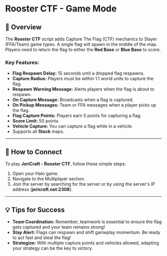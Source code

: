 # Rooster CTF - Game Mode

## 📝 Overview

The **Rooster CTF** script adds Capture The Flag (CTF) mechanics to Slayer (FFA/Team) game types. A single flag will
spawn in the middle of the map. Players need to return the flag to either the **Red Base** or **Blue Base** to score.

### Key Features:

- **Flag Respawn Delay:** 15 seconds until a dropped flag respawns.
- **Capture Radius:** Players must be within 1.1 world units to capture the flag.
- **Respawn Warning Message:** Alerts players when the flag is about to respawn.
- **On Capture Message:** Broadcasts when a flag is captured.
- **On Pickup Messages:** Team or FFA messages when a player picks up the flag.
- **Flag Capture Points:** Players earn 5 points for capturing a flag.
- **Score Limit:** 50 points.
- **Vehicle Capture:** You can capture a flag while in a vehicle.
- Supports all **Stock** maps.

---

## 📡 How to Connect

To play **JeriCraft - Rooster CTF**, follow these simple steps:

1. Open your Halo game.
2. Navigate to the Multiplayer section.
3. Join the server by searching for the server or by using the server's IP address (**jericraft.net:2308**).

---

## 💡 Tips for Success

- **Team Coordination:** Remember, teamwork is essential to ensure the flag gets captured and your team remains strong!
- **Stay Alert:** Flags can respawn and shift gameplay momentum. Be ready to act fast and steal the flag!
- **Strategize:** With multiple capture points and vehicles allowed, adapting your strategy can be the key to victory.
